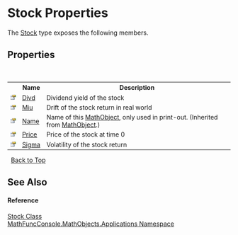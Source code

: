 # Stock Properties
 

The <a href="1df39166-cdbc-ea41-0f5d-56de5e09158b">Stock</a> type exposes the following members.


## Properties
&nbsp;<table><tr><th></th><th>Name</th><th>Description</th></tr><tr><td>![Public property](media/pubproperty.gif "Public property")</td><td><a href="82177b72-be65-8aea-a316-9a2d265ae99b">Divd</a></td><td>
Dividend yield of the stock</td></tr><tr><td>![Public property](media/pubproperty.gif "Public property")</td><td><a href="945b59c4-ab9b-46ec-6031-9fd1c1bd33bd">Miu</a></td><td>
Drift of the stock return in real world</td></tr><tr><td>![Public property](media/pubproperty.gif "Public property")</td><td><a href="7c6d74af-467f-3271-ca40-a41261eb9865">Name</a></td><td>
Name of this <a href="bce605e3-e729-258a-0e66-9bfb6e48c607">MathObject</a>, only used in print-out.
 (Inherited from <a href="bce605e3-e729-258a-0e66-9bfb6e48c607">MathObject</a>.)</td></tr><tr><td>![Public property](media/pubproperty.gif "Public property")</td><td><a href="de26ad6e-44c0-3913-83ca-04562239b87a">Price</a></td><td>
Price of the stock at time 0</td></tr><tr><td>![Public property](media/pubproperty.gif "Public property")</td><td><a href="b040dba1-93e7-fd00-87ca-de64df88c7aa">Sigma</a></td><td>
Volatility of the stock return</td></tr></table>&nbsp;
<a href="#stock-properties">Back to Top</a>

## See Also


#### Reference
<a href="1df39166-cdbc-ea41-0f5d-56de5e09158b">Stock Class</a><br /><a href="d9e4b2f9-9258-2f31-ca55-43e6b838bbc3">MathFuncConsole.MathObjects.Applications Namespace</a><br />